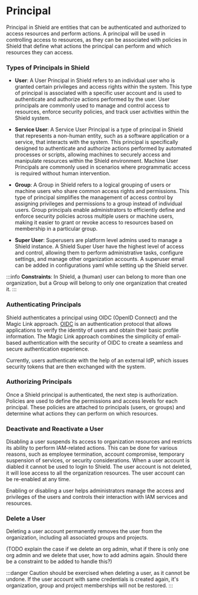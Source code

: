 # Principal

Principal in Shield are entities that can be authenticated and authorized to access resources and perform actions. A principal will be used in controlling access to resources, as they can be associated with policies in Shield that define what actions the principal can perform and which resources they can access.

### Types of Principals in Shield

- **User**: A User Principal in Shield refers to an individual user who is granted certain privileges and access rights within the system. This type of principal is associated with a specific user account and is used to authenticate and authorize actions performed by the user. User principals are commonly used to manage and control access to resources, enforce security policies, and track user activities within the Shield system.

- **Service User**: A Service User Principal is a type of principal in Shield that represents a non-human entity, such as a software application or a service, that interacts with the system. This principal is specifically designed to authenticate and authorize actions performed by automated processes or scripts, allowing machines to securely access and manipulate resources within the Shield environment. Machine User Principals are commonly used in scenarios where programmatic access is required without human intervention.

- **Group**: A Group in Shield refers to a logical grouping of users or machine users who share common access rights and permissions. This type of principal simplifies the management of access control by assigning privileges and permissions to a group instead of individual users. Group principals enable administrators to efficiently define and enforce security policies across multiple users or machine users, making it easier to grant or revoke access to resources based on membership in a particular group.

- **Super User**: Superusers are platform level admins used to manage a Shield instance. A Shield Super User have the highest level of access and control, allowing them to perform administrative tasks, configure settings, and manage other organization accounts. A superuser email can be added in configurations yaml while setting up the Shield server.

:::info
**Constraints**: In Shield, a (human) user can belong to more than one organization, but a Group will belong to only one organization that created it.
:::

### Authenticating Principals

Shield authenticates a principal using OIDC (OpenID Connect) and the Magic Link approach. [OIDC](../concepts/glossary.md#oidc) is an authentication protocol that allows applications to verify the identity of users and obtain their basic profile information. The Magic Link approach combines the simplicity of email-based authentication with the security of OIDC to create a seamless and secure authentication experience.

Currently, users authenticate with the help of an external IdP, which issues security tokens that are then exchanged with the system.

### Authorizing Principals

Once a Shield principal is authenticated, the next step is authorization. Policies are used to define the permissions and access levels for each principal. These policies are attached to principals (users, or groups) and determine what actions they can perform on which resources.

### Deactivate and Reactivate a User

Disabling a user suspends its access to organization resources and restricts its ability to perform IAM-related actions. This can be done for various reasons, such as employee termination, account compromise, temporary suspension of services, or security considerations. When a user account is diabled it cannot be used to login to Shield. The user account is not deleted, it will lose access to all the organization resources. The user account can be re-enabled at any time.

Enabling or disabling a user helps administrators manage the access and privileges of the users and controls their interaction with IAM services and resources.

### Delete a User

Deleting a user account permanently removes the user from the organization, including all associated groups and projects.

(TODO explain the case if we delete an org admin, what if there is only one org admin and we delete that user, how to add admins again. Should there be a constraint to be added to handle this?)

:::danger
Caution should be exercised when deleting a user, as it cannot be undone. If the user account with same credentials is created again, it's organization, group and project memberships will not be restored.
:::
